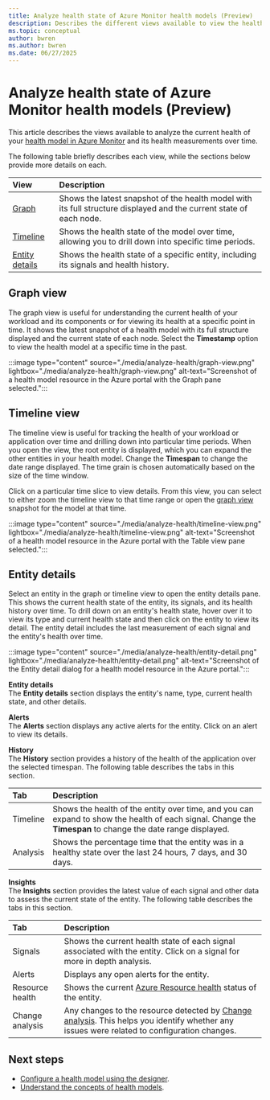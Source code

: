 ```yaml
---
title: Analyze health state of Azure Monitor health models (Preview)
description: Describes the different views available to view the health state of your Azure Monitor health models and their included entities.
ms.topic: conceptual
author: bwren
ms.author: bwren
ms.date: 06/27/2025
---
```


# Analyze health state of Azure Monitor health models (Preview)
This article describes the views available to analyze the current health of your [health model in Azure Monitor](./overview.md) and its health measurements over time.

The following table briefly describes each view, while the sections below provide more details on each.

| View | Description |
|:---|:---|
| [Graph](#graph-view) | Shows the latest snapshot of the health model with its full structure displayed and the current state of each node. |
| [Timeline](#timeline-view) | Shows the health state of the model over time, allowing you to drill down into specific time periods. |
| [Entity details](#entity-details) | Shows the health state of a specific entity, including its signals and health history. |


## Graph view
The graph view is useful for understanding the current health of your workload and its components or for viewing its health at a specific point in time. It shows the latest snapshot of a health model with its full structure displayed and the current state of each node. Select the **Timestamp** option to view the health model at a specific time in the past. 

:::image type="content" source="./media/analyze-health/graph-view.png" lightbox="./media/analyze-health/graph-view.png" alt-text="Screenshot of a health model resource in the Azure portal with the Graph pane selected.":::


## Timeline view
The timeline view is useful for tracking the health of your workload or application over time and drilling down into particular time periods. When you open the view, the root entity is displayed, which you can expand the other entities in your health model. Change the **Timespan** to change the date range displayed. The time grain is chosen automatically based on the size of the time window.

Click on a particular time slice to view details. From this view, you can select to either zoom the timeline view to that time range or open the [graph view](#graph-view) snapshot for the model at that time.

:::image type="content" source="./media/analyze-health/timeline-view.png" lightbox="./media/analyze-health/timeline-view.png" alt-text="Screenshot of a health model resource in the Azure portal with the Table view pane selected.":::


## Entity details
Select an entity in the graph or timeline view to open the entity details pane. This shows the current health state of the entity, its signals, and its health history over time.
To drill down on an entity's health state, hover over it to view its type and current health state and then click on the entity to view its detail. The entity detail includes the last measurement of each signal and the entity's health over time. 

:::image type="content" source="./media/analyze-health/entity-detail.png" lightbox="./media/analyze-health/entity-detail.png" alt-text="Screenshot of the Entity detail dialog for a health model resource in the Azure portal.":::

**Entity details**<br>
The **Entity details** section displays the entity's name, type, current health state, and other details.

**Alerts**<br>
The **Alerts** section displays any active alerts for the entity. Click on an alert to view its details.

**History**<br>
The **History** section provides a history of the health of the application over the selected timespan. The following table describes the tabs in this section.

| Tab | Description |
|:---|:---|
| Timeline | Shows the health of the entity over time, and you can expand to show the health of each signal. Change the **Timespan** to change the date range displayed. |
| Analysis | Shows the percentage time that the entity was in a healthy state over the last 24 hours, 7 days, and 30 days. |

**Insights**<br>
The **Insights** section provides the latest value of each signal and other data to assess the current state of the entity. The following table describes the tabs in this section.

| Tab | Description |
|:---|:---|
| Signals | Shows the current health state of each signal associated with the entity. Click on a signal for more in depth analysis. |
| Alerts | Displays any open alerts for the entity. |
| Resource health | Shows the current [Azure Resource health](../../service-health/overview.md) status of the entity. |
| Change analysis | Any changes to the resource detected by [Change analysis](/azure/governance/resource-graph/changes/get-resource-changes). This helps you identify whether any issues were related to configuration changes.   |

## Next steps
- [Configure a health model using the designer](./designer.md).
- [Understand the concepts of health models](./concepts.md).